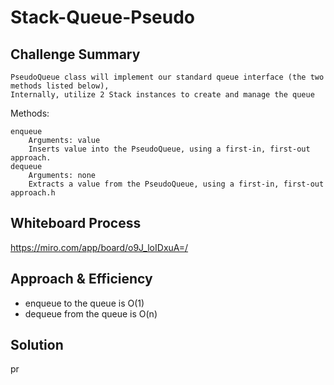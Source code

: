 # Stack-Queue-Pseudo
## Challenge Summary
    PseudoQueue class will implement our standard queue interface (the two methods listed below),
    Internally, utilize 2 Stack instances to create and manage the queue

Methods:

    enqueue
        Arguments: value
        Inserts value into the PseudoQueue, using a first-in, first-out approach.
    dequeue
        Arguments: none
        Extracts a value from the PseudoQueue, using a first-in, first-out approach.h




## Whiteboard Process
<!-- Embedded whiteboard image -->
<https://miro.com/app/board/o9J_loIDxuA=/>

## Approach & Efficiency
<!-- What approach did you take? Why? What is the Big O space/time for this approach? -->
- enqueue to the queue is O(1)
- dequeue from the queue is O(n)
## Solution
<!-- Show how to run your code, and examples of it in action -->
pr 

